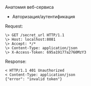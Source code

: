 Анатомия веб-сервиса
* Авторизация/аутентификация

Request: 
``` 
\> GET /secret_url HTTP/1.1  
\> Host: localhost:8081  
\> Accept: */*  
\> Content-Type: application/json  
\> X-Access-Token: 695a19177a2760MzY3
```

Response:  
```
< HTTP/1.1 401 Unauthorized  
< Content-Type: application/json  
{"error": "invalid token"}
```